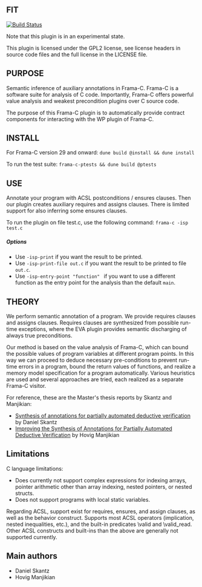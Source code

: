 ## FIT

[![Build Status](https://github.com/rse-verification/interface-specification-propagator/actions/workflows/build.yml/badge.svg?branch=master)](https://github.com/rse-verification/interface-specification-propagator/actions/workflows/build.yml)

Note that this plugin is in an experimental state.

This plugin is licensed under the GPL2 license, see license headers in source code files and the full license in the LICENSE file.

## PURPOSE

Semantic inference of auxiliary annotations in Frama-C. Frama-C is a software suite for analysis of C code. Importantly, Frama-C offers powerful value analysis and weakest precondition plugins over C source code. 

The purpose of this Frama-C plugin is to automatically provide contract components for interacting with the WP plugin of Frama-C.

## INSTALL

For Frama-C version 29 and onward:
```dune build @install && dune install```

To run the test suite: ```frama-c-ptests && dune build @ptests```

## USE

Annotate your program with ACSL postconditions / ensures clauses. Then our plugin creates auxiliary requires and assigns clauses.
There is limited support for also inferring some ensures clauses.

To run the plugin on file test.c, use the following command: ```frama-c -isp test.c```

##### Options ####

- Use ```-isp-print``` if you want the result to be printed.
- Use ```-isp-print-file out.c``` if you want the result to be printed to file ```out.c```.
- Use ```-isp-entry-point "function" ``` if you want to use a different function as the entry point for the analysis than the default ```main```.
                                             
## THEORY

We perform semantic annotation of a program. We provide requires clauses and assigns clauses. Requires clauses are 
synthesized from possible run-time exceptions, where the EVA plugin provides semantic discharging of always true preconditions.

Our method is based on the value analysis of Frama-C, which can bound the possible values of program variables at different program points. In this way we can proceed to deduce necessary pre-conditions to prevent run-time errors in a program, bound the return values of functions, and realize a memory model specification for a program automatically. Various heuristics are used and several approaches are tried, each realized as a separate Frama-C visitor.

For reference, these are the Master's thesis reports by Skantz and Manjikian:
- [Synthesis of annotations for partially automated deductive verification](https://kth.diva-portal.org/smash/get/diva2:1564101/FULLTEXT01.pdf) by Daniel Skantz
- [Improving the Synthesis of Annotations for Partially Automated Deductive Verification](https://kth.diva-portal.org/smash/get/diva2:1801578/FULLTEXT01.pdf) by Hovig Manjikian

## Limitations

C language limitations:
* Does currently not support complex expressions for indexing arrays, pointer arithmetic other than array indexing, nested pointers, or nested structs.
* Does not support programs with local static variables.

Regarding ACSL, support exist for requires, ensures, and assign clauses, as well as the behavior construct. Supports most ACSL operators (implication, nested inequalities, etc.), and the built-in predicates \valid and \valid_read.
Other ACSL constructs and built-ins than the above are generally not supported currently.

## Main authors
- Daniel Skantz
- Hovig Manjikian
